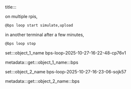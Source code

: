 title:::

on multiple rpis,

```bash
@bps loop start simulate,upload
```

in another terminal after a few minutes,

```bash
@bps loop stop
```

set:::object_1_name bps-loop-2025-10-27-16-22-48-cp76v1

metadata:::get:::object_1_name:::bps

set:::object_2_name bps-loop-2025-10-27-16-23-06-sojk57

metadata:::get:::object_2_name:::bps